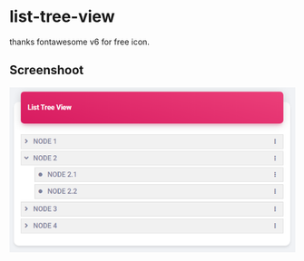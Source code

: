 # list-tree-view
thanks fontawesome v6 for free icon.

Screenshoot
------------
<img src="https://github.com/muhsamsul/list-tree-view/blob/main/screenshoot/view.PNG" alt="DEMO TREE VIEW" data-canonical-src="https://github.com/muhsamsul/list-tree-view/blob/main/screenshoot/view.PNG" />